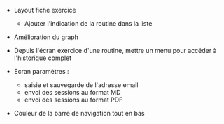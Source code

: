
- Layout fiche exercice
    - Ajouter l'indication de la routine dans la liste

- Amélioration du graph

- Depuis l'écran exercice d'une routine, mettre un menu pour accéder à l'historique complet

- Ecran paramètres :
    - saisie et sauvegarde de l'adresse email
    - envoi des sessions au format MD
    - envoi des sessions au format PDF

- Couleur de la barre de navigation tout en bas
